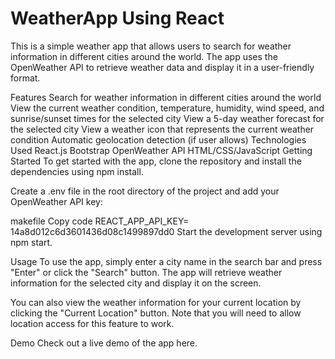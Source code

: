# WeatherApp Using React

This is a simple weather app that allows users to search for weather information in different cities around the world. The app uses the OpenWeather API to retrieve weather data and display it in a user-friendly format.

Features
Search for weather information in different cities around the world
View the current weather condition, temperature, humidity, wind speed, and sunrise/sunset times for the selected city
View a 5-day weather forecast for the selected city
View a weather icon that represents the current weather condition
Automatic geolocation detection (if user allows)
Technologies Used
React.js
Bootstrap
OpenWeather API
HTML/CSS/JavaScript
Getting Started
To get started with the app, clone the repository and install the dependencies using npm install.

Create a .env file in the root directory of the project and add your OpenWeather API key:

makefile
Copy code
REACT_APP_API_KEY= 14a8d012c6d3601436d08c1499897dd0
Start the development server using npm start.

Usage
To use the app, simply enter a city name in the search bar and press "Enter" or click the "Search" button. The app will retrieve weather information for the selected city and display it on the screen.

You can also view the weather information for your current location by clicking the "Current Location" button. Note that you will need to allow location access for this feature to work.

Demo
Check out a live demo of the app here.






